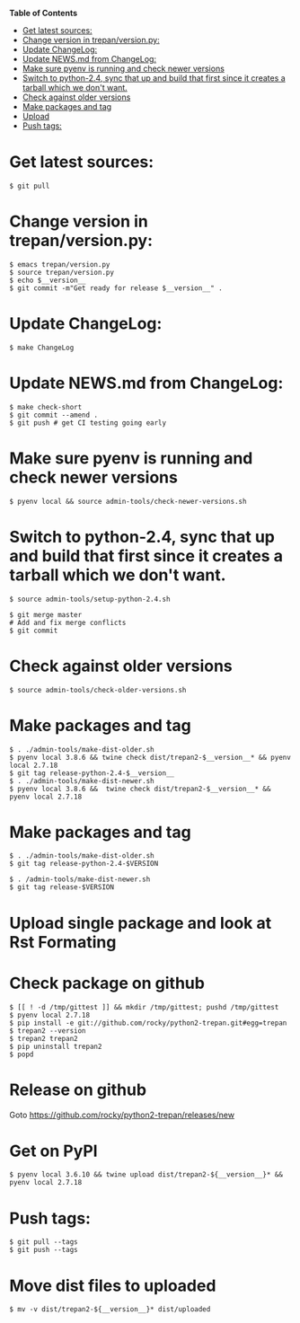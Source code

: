 <!-- markdown-toc start - Don't edit this section. Run M-x markdown-toc-refresh-toc -->
**Table of Contents**

- [Get latest sources:](#get-latest-sources)
- [Change version in trepan/version.py:](#change-version-in-trepanversionpy)
- [Update ChangeLog:](#update-changelog)
- [Update NEWS.md from ChangeLog:](#update-news-from-changelog)
- [Make sure pyenv is running and check newer versions](#make-sure-pyenv-is-running-and-check-newer-versions)
- [Switch to python-2.4, sync that up and build that first since it creates a tarball which we don't want.](#switch-to-python-24-sync-that-up-and-build-that-first-since-it-creates-a-tarball-which-we-dont-want)
- [Check against older versions](#check-against-older-versions)
- [Make packages and tag](#make-packages-and-tag)
- [Upload](#upload)
- [Push tags:](#push-tags)

<!-- markdown-toc end -->
# Get latest sources:

    $ git pull

# Change version in trepan/version.py:

	$ emacs trepan/version.py
    $ source trepan/version.py
    $ echo $__version__
    $ git commit -m"Get ready for release $__version__" .

# Update ChangeLog:

    $ make ChangeLog

#  Update NEWS.md from ChangeLog:

    $ make check-short
    $ git commit --amend .
    $ git push # get CI testing going early

# Make sure pyenv is running and check newer versions

    $ pyenv local && source admin-tools/check-newer-versions.sh


# Switch to python-2.4, sync that up and build that first since it creates a tarball which we don't want.

    $ source admin-tools/setup-python-2.4.sh

    $ git merge master
	# Add and fix merge conflicts
	$ git commit

# Check against older versions

    $ source admin-tools/check-older-versions.sh

# Make packages and tag

    $ . ./admin-tools/make-dist-older.sh
	$ pyenv local 3.8.6 && twine check dist/trepan2-$__version__* && pyenv local 2.7.18
    $ git tag release-python-2.4-$__version__
    $ . ./admin-tools/make-dist-newer.sh
	$ pyenv local 3.8.6 &&  twine check dist/trepan2-$__version__* && pyenv local 2.7.18

# Make packages and tag

    $ . ./admin-tools/make-dist-older.sh
    $ git tag release-python-2.4-$VERSION

    $ . /admin-tools/make-dist-newer.sh
    $ git tag release-$VERSION

# Upload single package and look at Rst Formating

# Check package on github

	$ [[ ! -d /tmp/gittest ]] && mkdir /tmp/gittest; pushd /tmp/gittest
	$ pyenv local 2.7.18
	$ pip install -e git://github.com/rocky/python2-trepan.git#egg=trepan
 	$ trepan2 --version
 	$ trepan2 trepan2
	$ pip uninstall trepan2
	$ popd

# Release on github

Goto https://github.com/rocky/python2-trepan/releases/new

# Get on PyPI

	$ pyenv local 3.6.10 && twine upload dist/trepan2-${__version__}* && pyenv local 2.7.18
# Push tags:

    $ git pull --tags
    $ git push --tags

# Move dist files to uploaded

	$ mv -v dist/trepan2-${__version__}* dist/uploaded
